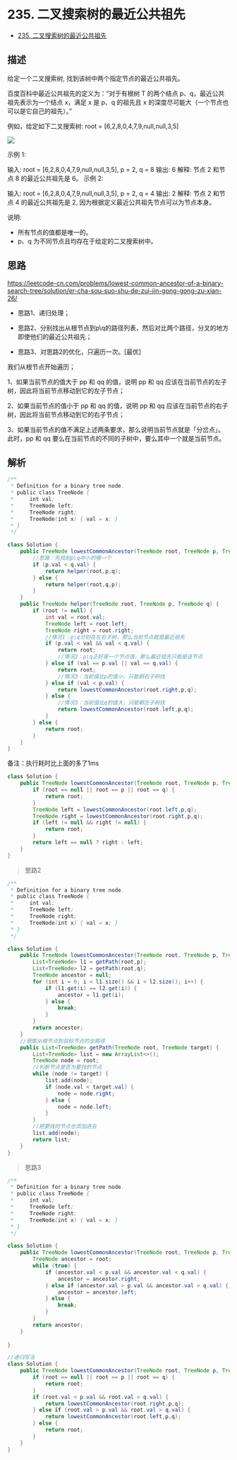 # 235. 二叉搜索树的最近公共祖先

- [235. 二叉搜索树的最近公共祖先](https://leetcode-cn.com/problems/lowest-common-ancestor-of-a-binary-search-tree/)



## 描述

给定一个二叉搜索树, 找到该树中两个指定节点的最近公共祖先。

百度百科中最近公共祖先的定义为：“对于有根树 T 的两个结点 p、q，最近公共祖先表示为一个结点 x，满足 x 是 p、q 的祖先且 x 的深度尽可能大（一个节点也可以是它自己的祖先）。”

例如，给定如下二叉搜索树:  root = [6,2,8,0,4,7,9,null,null,3,5]

![](../../pic/2019-06-02-12-35-17.png)

 

示例 1:

输入: root = [6,2,8,0,4,7,9,null,null,3,5], p = 2, q = 8
输出: 6 
解释: 节点 2 和节点 8 的最近公共祖先是 6。
示例 2:

输入: root = [6,2,8,0,4,7,9,null,null,3,5], p = 2, q = 4
输出: 2
解释: 节点 2 和节点 4 的最近公共祖先是 2, 因为根据定义最近公共祖先节点可以为节点本身。
 

说明:

- 所有节点的值都是唯一的。
- p、q 为不同节点且均存在于给定的二叉搜索树中。

## 思路

https://leetcode-cn.com/problems/lowest-common-ancestor-of-a-binary-search-tree/solution/er-cha-sou-suo-shu-de-zui-jin-gong-gong-zu-xian-26/


- 思路1、递归处理；

- 思路2、分别找出从根节点到p\q的路径列表，然后对比两个路径，分叉的地方即使他们的最近公共祖先；

- 思路3、对思路2的优化，只遍历一次。[最优]

我们从根节点开始遍历；

1、如果当前节点的值大于 pp 和 qq 的值，说明 pp 和 qq 应该在当前节点的左子树，因此将当前节点移动到它的左子节点；

2、如果当前节点的值小于 pp 和 qq 的值，说明 pp 和 qq 应该在当前节点的右子树，因此将当前节点移动到它的右子节点；

3、如果当前节点的值不满足上述两条要求，那么说明当前节点就是「分岔点」。此时，pp 和 qq 要么在当前节点的不同的子树中，要么其中一个就是当前节点。





## 解析

```java
/**
 * Definition for a binary tree node.
 * public class TreeNode {
 *     int val;
 *     TreeNode left;
 *     TreeNode right;
 *     TreeNode(int x) { val = x; }
 * }
 */

class Solution {
    public TreeNode lowestCommonAncestor(TreeNode root, TreeNode p, TreeNode q) {
        //思路：先找到p\q中小的哪一个
        if (p.val < q.val) {
            return helper(root,p,q);
        } else {
            return helper(root,q,p);
        }
    }
    public TreeNode helper(TreeNode root, TreeNode p, TreeNode q) {
        if (root != null) {
            int val = root.val;
            TreeNode left = root.left;
            TreeNode right = root.right;
            //情况1：p\q分别在左右子树，那么当前节点就是最近祖先
            if (p.val < val && val < q.val) {
                return root;
                //情况2：p\q正好是一个节点值，那么最近祖先只能是该节点
            } else if (val == p.val || val == q.val) {
                return root;
                //情况3：当前值比p的值小，只能朝右子树找
            } else if (val < p.val) {
                return lowestCommonAncestor(root.right,p,q);
            } else {
                //情况3：当前值比q的值大，只能朝左子树找
                return lowestCommonAncestor(root.left,p,q);
            }
        } else {
            return root;
        }
    }
}
```

备注：执行耗时比上面的多了1ms

```java
class Solution {
    public TreeNode lowestCommonAncestor(TreeNode root, TreeNode p, TreeNode q) {
        if (root == null || root == p || root == q) {
            return root;
        }
        TreeNode left = lowestCommonAncestor(root.left,p,q);
        TreeNode right = lowestCommonAncestor(root.right,p,q);
        if (left != null && right != null) {
            return root;
        } 
        return left == null ? right : left;
    }
}
```


> 思路2

```java
/**
 * Definition for a binary tree node.
 * public class TreeNode {
 *     int val;
 *     TreeNode left;
 *     TreeNode right;
 *     TreeNode(int x) { val = x; }
 * }
 */

class Solution {
    public TreeNode lowestCommonAncestor(TreeNode root, TreeNode p, TreeNode q) {
        List<TreeNode> l1 = getPath(root,p);
        List<TreeNode> l2 = getPath(root,q);
        TreeNode ancestor = null;
        for (int i = 0; i < l1.size() && i < l2.size(); i++) {
            if (l1.get(i) == l2.get(i)) {
                ancestor = l1.get(i);
            } else {
                break;
            }
        }
        return ancestor;
    }
    //获取从根节点到目标节点的全路径
    public List<TreeNode> getPath(TreeNode root, TreeNode target) {
        List<TreeNode> list = new ArrayList<>();
        TreeNode node = root;
        //判断节点是否为要找的节点
        while (node != target) {
            list.add(node);
            if (node.val < target.val) {
                node = node.right;
            } else {
                node = node.left;
            }
        }
        //把要找的节点也添加进去
        list.add(node);
        return list;
    }
}
```

> 思路3

```java
/**
 * Definition for a binary tree node.
 * public class TreeNode {
 *     int val;
 *     TreeNode left;
 *     TreeNode right;
 *     TreeNode(int x) { val = x; }
 * }
 */

class Solution {
    public TreeNode lowestCommonAncestor(TreeNode root, TreeNode p, TreeNode q) {
        TreeNode ancestor = root;
        while (true) {
            if (ancestor.val < p.val && ancestor.val < q.val) {
                ancestor = ancestor.right;
            } else if (ancestor.val > p.val && ancestor.val > q.val) {
                ancestor = ancestor.left;
            } else {
                break;
            }
        }
        return ancestor;
    }
    
}

//递归写法
class Solution {
    public TreeNode lowestCommonAncestor(TreeNode root, TreeNode p, TreeNode q) {
        if (root == null || root == p || root == q) {
            return root;
        }
        if (root.val < p.val && root.val < q.val) {
            return lowestCommonAncestor(root.right,p,q);
        } else if (root.val > p.val && root.val > q.val) {
            return lowestCommonAncestor(root.left,p,q);
        } else {
            return root;
        }
    }
}
```